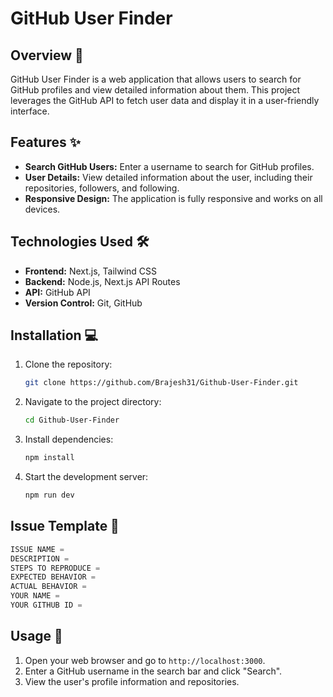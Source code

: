# GitHub User Finder

## Overview 🚀
GitHub User Finder is a web application that allows users to search for GitHub profiles and view detailed information about them. This project leverages the GitHub API to fetch user data and display it in a user-friendly interface.

## Features ✨
- **Search GitHub Users:** Enter a username to search for GitHub profiles.
- **User Details:** View detailed information about the user, including their repositories, followers, and following.
- **Responsive Design:** The application is fully responsive and works on all devices.

## Technologies Used 🛠️
- **Frontend:** Next.js, Tailwind CSS
- **Backend:** Node.js, Next.js API Routes
- **API:** GitHub API
- **Version Control:** Git, GitHub

## Installation 💻
1. Clone the repository:
    ```bash
    git clone https://github.com/Brajesh31/Github-User-Finder.git
    ```
2. Navigate to the project directory:
    ```bash
    cd Github-User-Finder
    ```
3. Install dependencies:
    ```bash
    npm install
    ```
4. Start the development server:
    ```bash
    npm run dev
    ```
## Issue Template 📝
```javascript
ISSUE NAME =
DESCRIPTION =
STEPS TO REPRODUCE =
EXPECTED BEHAVIOR =
ACTUAL BEHAVIOR =
YOUR NAME =
YOUR GITHUB ID =
```


## Usage 📖
1. Open your web browser and go to `http://localhost:3000`.
2. Enter a GitHub username in the search bar and click "Search".
3. View the user's profile information and repositories.

